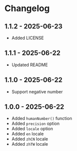 # Changelog

## 1.1.2 - 2025-06-23

- Added LICENSE

## 1.1.1 - 2025-06-22

- Updated README

## 1.1.0 - 2025-06-22

- Support negative number

## 1.0.0 - 2025-06-22

- Added `humanNumber()` function
- Added `precision` option
- Added `locale` option
- Added `en` locale
- Added `zhCN` locale
- Added `zhTW` locale
